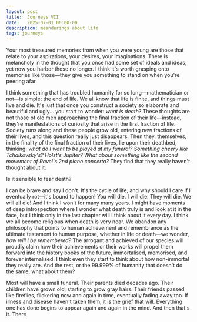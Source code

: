 ```yaml
---
layout: post
title:  Journeys VII
date:   2025-07-01 00:00-00
description: meanderings about life
tags: journeys
---
```


Your most treasured memories from when you were young are those that relate to your aspirations, your desires, your imaginations. There is melancholy in the thought that you once had some set of ideals and ideas, yet now you harbor those no longer. I think it's worth grasping onto memories like those—they give you something to stand on when you're peering afar.

I think something that has troubled humanity for so long—mathematician or not—is simple: the end of life. We all know that life is finite, and things must live and die. It's just that once you construct a society so elaborate and beautiful and ugly... you start to wonder: <i> what is death? </i> These thoughts are not those of old men approaching the final fraction of their life—instead, they're manifestations of curiosity that arise in the first fraction of life. Society runs along and these people grow old, entering new fractions of their lives, and this question really just disappears. Then they, themselves, in the finality of the final fraction of their lives, lie upon their deathbed, thinking: <i> what do I want to be played at my funeral? Something cheery like Tchaikovsky's? Holst's Jupiter? What about something like the second movement of Ravel's 2nd piano concerto?  </i> They find that they really haven't thought about it. 

Is it sensible to fear death?

I can be brave and say I don't. It's the cycle of life, and why should I care if I eventually rot—it's bound to happen! You will die. I will die. They will die. We will all die! And I think I won't for many many years. I might have moments of deep introspection where I wonder what death truly is and look at it in the face, but I think only in the last chapter will I think about it every day. I think we all become religious when death is very near. We abandon any philosophy that points to human achievement and remembrance as the ultimate testament to human purpose, whether in life or death—we wonder, <i> how will I be remembered? </i> The arrogant and achieved of our species will proudly claim how their achievements or their works will propel them forward into the history books of the future, immortalised, memorised, and forever internalised. I think even they start to think about how non-immortal they really are. And the rest, or the 99.999% of humanity that doesn't do the same, what about them? 



Most will have a small funeral. Their parents died decades ago. Their children have grown old, starting to grow gray hairs. Their friends passed like fireflies, flickering now and again in time, eventually fading away too. If illness and disease haven't taken them, it is the grief that will. Everything one has done begins to appear again and again in the mind. And then that's it. There